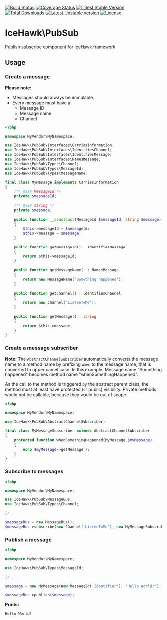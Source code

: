 [![Build Status](https://travis-ci.org/icehawk/pubsub.svg?branch=master)](https://travis-ci.org/icehawk/pubsub)
[![Coverage Status](https://coveralls.io/repos/github/icehawk/pubsub/badge.svg?branch=master)](https://coveralls.io/github/icehawk/pubsub?branch=master)
[![Latest Stable Version](https://poser.pugx.org/icehawk/pubsub/v/stable)](https://packagist.org/packages/icehawk/pubsub) 
[![Total Downloads](https://poser.pugx.org/icehawk/pubsub/downloads)](https://packagist.org/packages/icehawk/pubsub) 
[![Latest Unstable Version](https://poser.pugx.org/icehawk/pubsub/v/unstable)](https://packagist.org/packages/icehawk/pubsub) 
[![License](https://poser.pugx.org/icehawk/pubsub/license)](https://packagist.org/packages/icehawk/pubsub)

# IceHawk\PubSub

Publish subscribe component for IceHawk framework

## Usage

### Create a message

**Please note:** 

* Messages should always be immutable.
* Every message must have a:
  * Message ID
  * Message name
  * Channel

```php
<?php

namespace MyVendor\MyNamespace;

use IceHawk\PubSub\Interfaces\CarriesInformation;
use IceHawk\PubSub\Interfaces\IdentifiesChannel;
use IceHawk\PubSub\Interfaces\IdentifiesMessage;
use IceHawk\PubSub\Interfaces\NamesMessage;
use IceHawk\PubSub\Types\Channel;
use IceHawk\PubSub\Types\MessageId;
use IceHawk\PubSub\Types\MessageName;

final class MyMessage implements CarriesInformation
{
	/** @var MessageId */
	private $messageId;
	
	/** @var string */
	private $message;
	
	public function __construct(MessageId $messageId, string $message) 
	{
		$this->messageId = $messageId;
		$this->message = $message;
	}
	
	public function getMessageId() : IdentifiesMessage 
	{
		return $this->messageId;
	}
	
	public function getMessageName() : NamesMessage 
	{
        return new MessageName('Something happened');
	}
	
	public function getChannel() : IdentifiesChannel 
	{
		return new Channel('ListenToMe');
	}
	
	public function getMessage() : string
	{
		return $this->message;
	}
}
```

### Create a message subscriber

**Note:** The `AbstractChannelSubscriber` automatically converts the message name to a method name by prefixing `when` to the message name, that is converted to upper camel case.
In this example: Message name "Something happened" becomes method name "whenSomethingHappened".

As the call to the method is triggered by the abstract parent class, the method must at least have protected (or public) visibility. 
Private methods would not be callable, because they would be out of scope.

```php
<?php

namespace MyVendor\MyNamespace;

use IceHawk\PubSub\AbstractChannelSubscriber;

final class MyMessageSubscriber extends AbstractChannelSubscriber
{
	protected function whenSomethingHappened(MyMessage $myMessage)
	{
		echo $myMessage->getMessage();
	}
}
```

### Subscribe to messages

```php
<?php

namespace MyVendor\MyNamespace;

use IceHawk\PubSub\MessageBus;
use IceHawk\PubSub\Types\Channel;

// ...

$messageBus = new MessageBus();
$messageBus->subscribe(new Channel('ListenToMe'), new MyMessageSubscriber());

```

### Publish a message

```php
<?php

namespace MyVendor\MyNamespace;

use IceHawk\PubSub\Types\MessageId;

// ...

$message = new MyMessage(new MessageId('Identifier'), 'Hello World!');

$messageBus->publish($message);

```

**Prints:**

```
Hello World!
```